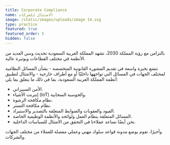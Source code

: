 ```yaml
---
title: Corporate Compliance
name: الامتثال للشركات
image: /static/images/uploads/image 14.svg
type: practice
featured: true
featured_order: 5
hidden: false
---
```

بالتزامن مع رؤية المملكة 2030، تشهد المملكة العربية السعودية تحديث وسن العديد من الأنظمة في مختلف القطاعات وبوتيرة عالية.

نتمتع بخبرة واسعة في تقديم المشورة القانونية المتخصصة - بشأن المسائل النظامية لمختلف الجهات في المسائل التي تواجهها داخليًا أو مع أطراف خارجية - والامتثال لتطبيق أنظمة المملكة العربية السعودية، بما في ذلك ما يتعلق بما يلي:

- الأمن السيبراني.
- إنترنت الأشياء (IoT) والحوسبة السحابية.
- نظام مكافحة الرشوة.
- نظام مكافحة التستر.
- القيود والعقوبات والضوابط المتعلقة بالتصدير والاستيراد.
- المسائل المتعلقة بنظام العمل ولوائحه والأنظمة الوظيفية الخاصة.
- نحن أيضًا نساعد عملاءنا في التحقق من الامتثال للسياسات الداخلية.

وأخيرًا، نقوم بوضع مدونة قواعد سلوك مهني وعملي مفصلة للعملاء من مختلف الجهات والشركات.
